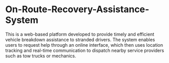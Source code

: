 # On-Route-Recovery-Assistance-System
This is a web-based platform developed to provide timely and efficient vehicle breakdown assistance to stranded drivers. The system enables users to request help through an online interface, which then uses location tracking and real-time communication to dispatch nearby service providers such as tow trucks or mechanics.
